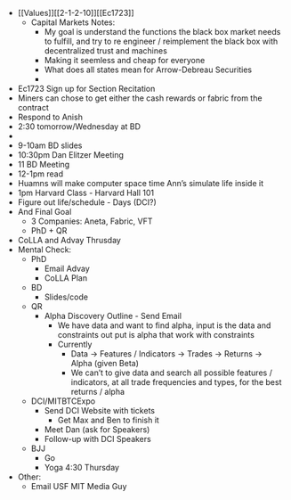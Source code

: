 - [[Values]][[2-1-2-10]][[Ec1723]]
    - Capital Markets Notes:
        - My goal is understand the functions the black box market needs to fulfill, and try to re engineer / reimplement the black box with decentralized trust and machines
        - Making it seemless and cheap for everyone
        - What does all states mean for Arrow-Debreau Securities
        - 
- Ec1723 Sign up for Section Recitation
- Miners can chose to get either the cash rewards or fabric from the contract
- Respond to Anish
- 2:30 tomorrow/Wednesday at BD
- 
- 9-10am BD slides
- 10:30pm Dan Elitzer Meeting
- 11 BD Meeting
- 12-1pm read
- Huamns will make computer space time Ann’s simulate life inside it
- 1pm Harvard Class - Harvard Hall 101
- Figure out life/schedule - Days (DCI?)
- And Final Goal
    - 3 Companies: Aneta, Fabric, VFT
    - PhD + QR
- CoLLA and Advay Thrusday
- Mental Check:
    - PhD
        - Email Advay
        - CoLLA Plan
    - BD
        - Slides/code
    - QR
        - Alpha Discovery Outline - Send Email
            - We have data and want to find alpha, input is the data and constraints out put is alpha that work with constraints
            - Currently
                - Data -> Features / Indicators -> Trades -> Returns -> Alpha (given Beta)
                - We can’t to give data and search all possible features / indicators, at all trade frequencies and types, for the best returns / alpha
    - DCI/MITBTCExpo
        - Send DCI Website with tickets
            - Get Max and Ben to finish it
        - Meet Dan (ask for Speakers)
        - Follow-up with DCI Speakers
    - BJJ
        - Go
        - Yoga 4:30 Thursday
- Other:
    - Email USF MIT Media Guy

